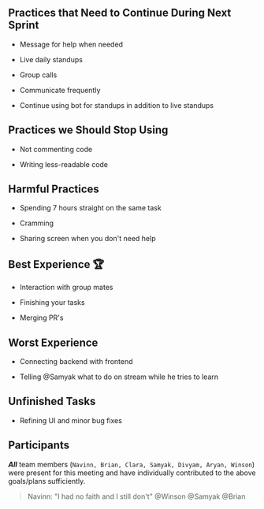 ## **Practices that Need to Continue During Next Sprint**

- Message for help when needed 

- Live daily standups

- Group calls 

- Communicate frequently
  
- Continue using bot for standups in addition to live standups 

## **Practices we Should Stop Using**

- Not commenting code
  
- Writing less-readable code

## Harmful Practices

- Spending 7 hours straight on the same task
  
- Cramming 
  
- Sharing screen when you don't need help

## **Best Experience** :trophy:

- Interaction with group mates

- Finishing your tasks 

- Merging PR's 

## **Worst Experience**

- Connecting backend with frontend
  
- Telling @Samyak what to do on stream while he tries to learn 

## **Unfinished Tasks**

- Refining UI and minor bug fixes 

## Participants

**_All_** team members (`Navinn, Brian, Clara, Samyak, Divyam, Aryan, Winson`) were present for this meeting and have individually contributed to the above goals/plans sufficiently.

> Navinn: 
> "I had no faith and I still don't" 
    @Winson @Samyak @Brian